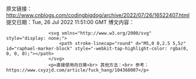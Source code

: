 原文链接：http://www.cnblogs.com/codingbigdog/archive/2022/07/26/16522407.html
提交日期：Tue, 26 Jul 2022 11:51:00 GMT
博文内容：

                    <svg xmlns="http://www.w3.org/2000/svg" style="display: none;">
                        <path stroke-linecap="round" d="M5,0 0,2.5 5,5z" id="raphael-marker-block" style="-webkit-tap-highlight-color: rgba(0, 0, 0, 0);"></path>
                    </svg>
                    <p>直接使用向日葵<br> 其他方法：<br> 参考：https://www.cxyzjd.com/article/fuck_hang/104368007</p>
                